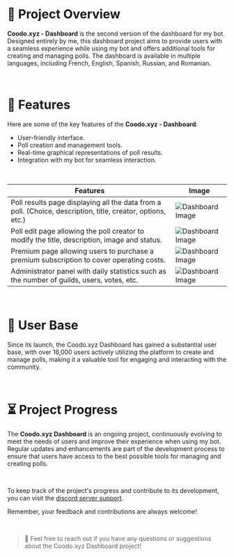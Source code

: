 # 📌 Project Overview

**Coodo.xyz - Dashboard** is the second version of the dashboard for my bot. Designed entirely by me, this dashboard project aims to provide users with a seamless experience while using my bot and offers additional tools for creating and managing polls. The dashboard is available in multiple languages, including French, English, Spanish, Russian, and Romanian.

&nbsp;

# 📝 Features

Here are some of the key features of the **Coodo.xyz - Dashboard**:

- User-friendly interface.
- Poll creation and management tools.
- Real-time graphical representations of poll results.
- Integration with my bot for seamless interaction.

&nbsp;

| Features | Image |
| -- | -- |
| Poll results page displaying all the data from a poll. (Choice, description, title, creator, options, etc.) | ![Dashboard Image](https://i.ibb.co/sHGwtpN/Screenshot-2023-10-02-235358.png) |
| Poll edit page allowing the poll creator to modify the title, description, image and status. | ![Dashboard Image](https://i.ibb.co/CMN6qDb/Screenshot-2023-10-03-001846.png) |
| Premium page allowing users to purchase a premium subscription to cover operating costs. | ![Dashboard Image](https://i.ibb.co/pZmfwC7/Screenshot-2023-10-03-002111.png) |
| Administrator panel with daily statistics such as the number of guilds, users, votes, etc. | ![Dashboard Image](https://i.ibb.co/Z2pRMPv/image.png) |

&nbsp;

# 🚀 User Base

Since its launch, the Coodo.xyz Dashboard has gained a substantial user base, with over 16,000 users actively utilizing the platform to create and manage polls, making it a valuable tool for engaging and interacting with the community.

&nbsp;

# ⏳ Project Progress

The **Coodo.xyz Dashboard** is an ongoing project, continuously evolving to meet the needs of users and improve their experience when using my bot. Regular updates and enhancements are part of the development process to ensure that users have access to the best possible tools for managing and creating polls.

&nbsp;

To keep track of the project's progress and contribute to its development, you can visit the [discord server support](http://discord.coodo.xyz).

Remember, your feedback and contributions are always welcome!

&nbsp;

> 📩 Feel free to reach out if you have any questions or suggestions about the Coodo.xyz Dashboard project!

